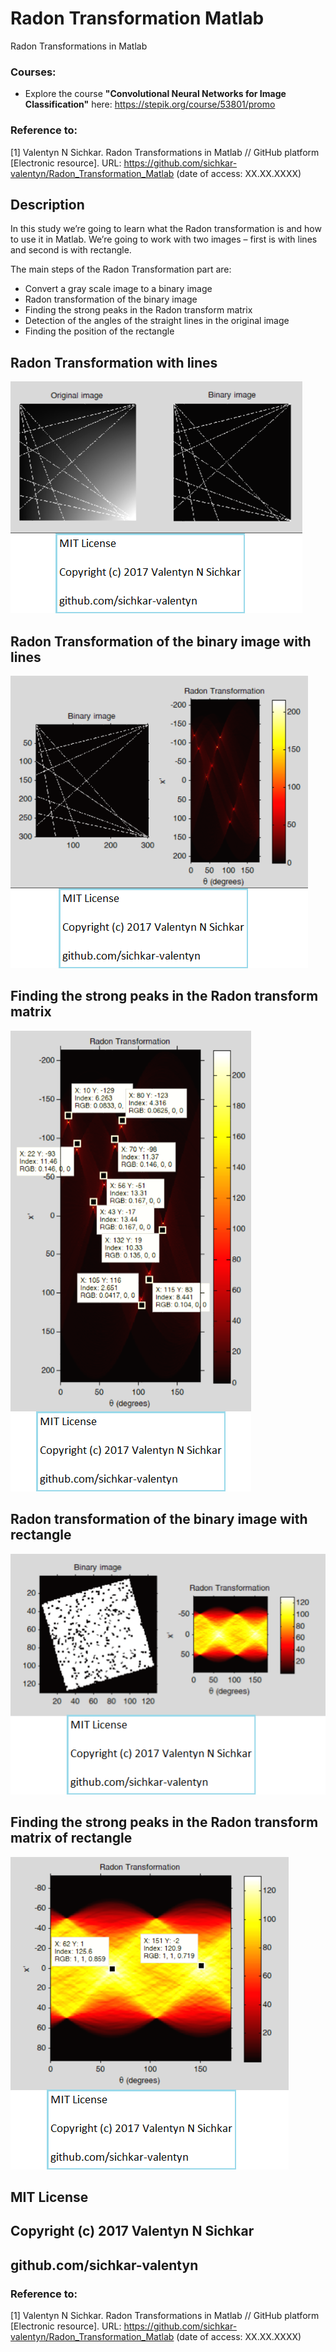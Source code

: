 # Radon Transformation Matlab
Radon Transformations in Matlab

### Courses:
* Explore the course **"Convolutional Neural Networks for Image Classification"** here: https://stepik.org/course/53801/promo

### Reference to:
[1] Valentyn N Sichkar. Radon Transformations in Matlab // GitHub platform [Electronic resource]. URL: https://github.com/sichkar-valentyn/Radon_Transformation_Matlab (date of access: XX.XX.XXXX)

## Description
In this study we’re going to learn what the Radon transformation is and how to use it in Matlab. We’re going to work with two images – first is with lines and second is with rectangle.

<p>The main steps of the Radon Transformation part are:</p>
<ul>
<li>Convert a gray scale image to a binary image</li>
<li>Radon transformation of the binary image</li>
<li>Finding the strong peaks in the Radon transform matrix</li>
<li>Detection of the angles of the straight lines in the original image</li>
<li>Finding the position of the rectangle</li>
</ul>

## Radon Transformation with lines
![Results](images/Radon_Transformation_with_lines.png)

## Radon Transformation of the binary image with lines
![Results](images/Radon_transformation_of_the_binary_image_with_lines.png)

## Finding the strong peaks in the Radon transform matrix
![Results](images/Finding_the_strong_peaks_in_the_Radon_transform_matrix.png)

## Radon transformation of the binary image with rectangle
![Results](images/Radon_transformation_of_the_binary_image_with_rectangle.png)

## Finding the strong peaks in the Radon transform matrix of rectangle
![Results](images/Finding_the_strong_peaks_in_the_Radon_transform_matrix_of_rectangle.png)

## MIT License
## Copyright (c) 2017 Valentyn N Sichkar
## github.com/sichkar-valentyn
### Reference to:
[1] Valentyn N Sichkar. Radon Transformations in Matlab // GitHub platform [Electronic resource]. URL: https://github.com/sichkar-valentyn/Radon_Transformation_Matlab (date of access: XX.XX.XXXX)
